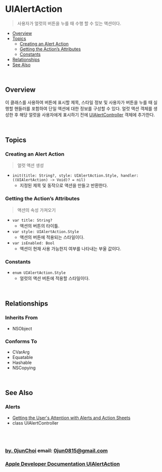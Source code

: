 # UIAlertAction
> 사용자가 얼럿의 버튼을 누를 때 수행 할 수 있는 액션이다.


* [Overview](#overview)
* [Topics](#topics)
    * [Creating an Alert Action](#creating-an-alert-action)
    * [Getting the Action’s Attributes](#getting-the-actions-attributes)
    * [Constants](#constants)
* [Relationships](#relationships)
* [See Also](#see-also)


&nbsp;    
## Overview
이 클래스를 사용하여 버튼에 표시할 제목, 스타일 정보 및 사용자가 버튼을 누를 때 실행할 핸들러를 포함하여 단일 액션에 대한 정보를 구성할 수 있다. 얼럿 액션 객체를 생성한 후 해당 얼럿을 사용자에게 표시하기 전에 [UIAlertController](https://developer.apple.com/documentation/uikit/uialertcontroller) 객체에 추가한다.


&nbsp;      
## Topics
### Creating an Alert Action
> 얼럿 액션 생성

* `init(title: String?, style: UIAlertAction.Style, handler: ((UIAlertAction) -> Void)? = nil)`
    * 지정된 제목 및 동작으로 액션을 만들고 반환한다.
    

### Getting the Action’s Attributes
> 액션의 속성 가져오기

* `var title: String?`
    * 액션의 버튼의 타이틀.
* `var style: UIAlertAction.Style`
    * 액션의 버튼에 적용되는 스타일이다.
* `var isEnabled: Bool`
    * 액션이 현재 사용 가능한지 여부를 나타내는 부울 값이다.
    

### Constants
* `enum UIAlertAction.Style`
    * 얼럿의 액션 버튼에 적용할 스타일이다.


&nbsp;
## Relationships
### Inherits From
* NSObject


### Conforms To
* CVarArg
* Equatable
* Hashable
* NSCopying


&nbsp;
## See Also
### Alerts
* [Getting the User's Attention with Alerts and Action Sheets](https://developer.apple.com/documentation/uikit/windows_and_screens/getting_the_user_s_attention_with_alerts_and_action_sheets)
* class UIAlertController


&nbsp;      
&nbsp;      
### [by. 0junChoi](https://github.com/0jun0815) email: <0jun0815@gmail.com>
### [Apple Developer Documentation UIAlertAction](https://developer.apple.com/documentation/uikit/uialertaction)
